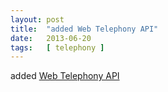 ```yaml
---
layout: post
title:  "added Web Telephony API"
date:   2013-06-20
tags:   [ telephony ]
---
```


added [Web Telephony API](/spec/telephony)

